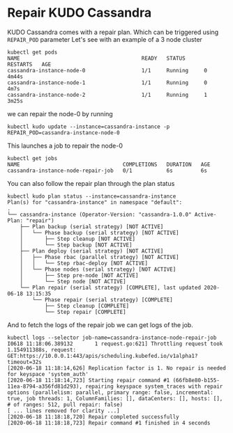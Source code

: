 # Repair KUDO Cassandra

KUDO Cassandra comes with a repair plan. Which can be triggered using `REPAIR_POD` parameter
Let's see with an example of a 3 node cluster 
```
kubectl get pods
NAME                                       READY   STATUS      RESTARTS   AGE
cassandra-instance-node-0                  1/1     Running     0          4m44s
cassandra-instance-node-1                  1/1     Running     0          4m7s
cassandra-instance-node-2                  1/1     Running     1          3m25s
```
we can repair the node-0 by running

```
kubectl kudo update --instance=cassandra-instance -p REPAIR_POD=cassandra-instance-node-0
```

This launches a job to repair the node-0

```
kubectl get jobs
NAME                                 COMPLETIONS   DURATION   AGE
cassandra-instance-node-repair-job   0/1           6s         6s
```

You can also follow the repair plan through the plan status

```
kubectl kudo plan status --instance=cassandra-instance
Plan(s) for "cassandra-instance" in namespace "default":
.
└── cassandra-instance (Operator-Version: "cassandra-1.0.0" Active-Plan: "repair")
    ├── Plan backup (serial strategy) [NOT ACTIVE]
    │   └── Phase backup (serial strategy) [NOT ACTIVE]
    │       ├── Step cleanup [NOT ACTIVE]
    │       └── Step backup [NOT ACTIVE]
    ├── Plan deploy (serial strategy) [NOT ACTIVE]
    │   ├── Phase rbac (parallel strategy) [NOT ACTIVE]
    │   │   └── Step rbac-deploy [NOT ACTIVE]
    │   └── Phase nodes (serial strategy) [NOT ACTIVE]
    │       ├── Step pre-node [NOT ACTIVE]
    │       └── Step node [NOT ACTIVE]
    └── Plan repair (serial strategy) [COMPLETE], last updated 2020-06-18 13:15:35
        └── Phase repair (serial strategy) [COMPLETE]
            ├── Step cleanup [COMPLETE]
            └── Step repair [COMPLETE]
```

And to fetch the logs of the repair job we can get logs of the job.
```
kubectl logs --selector job-name=cassandra-instance-node-repair-job
I0618 11:18:06.389132       1 request.go:621] Throttling request took 1.154911388s, request: GET:https://10.0.0.1:443/apis/scheduling.kubefed.io/v1alpha1?timeout=32s
[2020-06-18 11:18:14,626] Replication factor is 1. No repair is needed for keyspace 'system_auth'
[2020-06-18 11:18:14,723] Starting repair command #1 (66fb8e80-b155-11ea-8794-a356fd81d293), repairing keyspace system_traces with repair options (parallelism: parallel, primary range: false, incremental: true, job threads: 1, ColumnFamilies: [], dataCenters: [], hosts: [], # of ranges: 512, pull repair: false)
[ ... lines removed for clarity ...]
[2020-06-18 11:18:18,720] Repair completed successfully
[2020-06-18 11:18:18,723] Repair command #1 finished in 4 seconds
```
